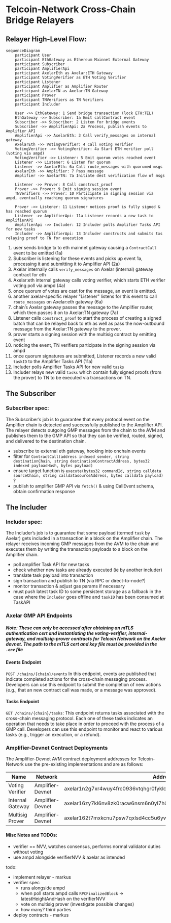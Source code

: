 # Telcoin-Network Cross-Chain Bridge Relayers

## Relayer High-Level Flow:

```mermaid
sequenceDiagram
    participant User
    participant EthGateway as Ethereum Mainnet External Gateway
    participant Subscriber
    participant AmplifierApi
    participant AxelarEth as Axelar:ETH Gateway
    participant VotingVerifier as ETH Voting Verifier
    participant Listener
    participant Amplifier as Amplifier Router
    participant AxelarTN as Axelar:TN Gateway
    participant Prover
    participant TNVerifiers as TN Verifiers
    participant Includer

    User ->> EthGateway: 1 Send bridge transaction (lock ETH:TEL)
    EthGateway ->> Subscriber: 1a Emit callContract event
    Subscriber ->> Subscriber: 2 Listen for bridge events
    Subscriber ->> AmplifierApi: 2a Process, publish events to Amplifier API
    AmplifierApi ->> AxelarEth: 3 Call verify_messages on internal gateway
    AxelarEth ->> VotingVerifier: 4 Call voting verifier
    VotingVerifier ->> VotingVerifier: 4a Start ETH verifier poll (voting via ampd)
    VotingVerifier ->> Listener: 5 Emit quorum votes reached event
    Listener ->> Listener: 6 Listen for quorum
    Listener ->> AxelarEth: 6a Call route_messages with quorumed msgs
    AxelarEth ->> Amplifier: 7 Pass message
    Amplifier ->> AxelarTN: 7a Initiate dest verification flow of msgs

    Listener ->> Prover: 8 Call construct_proof
    Prover ->> Prover: 9 Emit signing session event
    TNVerifiers ->> Prover: 10 Participate in signing session via ampd, eventually reaching quorum signatures

    Prover ->> Listener: 11 Listener notices proof is fully signed & has reached quorum
    Listener ->> AmplifierApi: 11a Listener records a new task to AmplifierAPI
    AmplifierApi ->> Includer: 12 Includer polls Amplifier Tasks API for new tasks
    Includer ->> AmplifierApi: 13 Includer constructs and submits txs relaying proof to TN for execution
```

1. user sends bridge tx to eth mainnet gateway causing a `ContractCall` event to be emitted (1a)
2. Subscriber is listening for these events and picks up event 1a, processing it and submitting it to Amplifier API (2a)
3. Axelar internally calls `verify_messages` on Axelar (internal) gateway contract for eth
4. Axelar:eth internal gateway calls voting verifier, which starts ETH verifier voting poll via ampd (4a)
5. once quorum of votes are cast for the message, an event is emitted.
6. another axelar-specific relayer "Listener" listens for this event to call `route_messages` on Axelar:eth gateway (6a)
7. chain’s Axelar gateway passes the message to the Amplifier router, which then passes it on to Axelar:TN gateway (7a)
8. Listener calls `construct_proof` to start the process of creating a signed batch that can be relayed back to eth as well as pass the now-outbound message from the Axelar:TN gateway to the prover.
9. prover starts a signing session with the multisig contract by emitting event
10. noticing the event, TN verifiers participate in the signing session via ampd
11. once quorum signatures are submitted, Listener records a new valid `taskID` to the Amplifier Tasks API (11a)
12. Includer polls Amplifier Tasks API for new valid `tasks`
13. Includer relays new valid `tasks` which contain fully signed proofs (from the prover) to TN to be executed via transactions on TN.

## The Subscriber

### Subscriber spec:

The Subscriber’s job is to guarantee that every protocol event on the Amplifier chain is detected and successfully published to the Amplifier API. The relayer detects outgoing GMP messages from the chain to the AVM and publishes them to the GMP API so that they can be verified, routed, signed, and delivered to the destination chain.

- subscribe to external eth gateway, hooking into onchain events
- filter for `ContractCall(address indexed sender, string destinationChain, string destinationContractAddress, bytes32 indexed payloadHash, bytes payload)`
- ensure target function is `execute(bytes32 commandId, string calldata sourceChain, string calldatasourceAddress, bytes calldata payload)` ?
- publish to amplifier GMP API via `fetch()` & using CallEvent schema, obtain confirmation response

## The Includer

### Includer spec:

The Includer’s job is to guarantee that some payload (termed `task` by Axelar) gets included in a transaction in a block on the Amplifier chain. The relayer receives incoming GMP messages from the AVM to the chain and executes them by writing the transaction payloads to a block on the Amplifier chain.

- poll amplifier Task API for new tasks
- check whether new tasks are already executed (ie by another includer)
- translate task payload into transaction
- sign transaction and publish to TN (via RPC or direct-to-node?)
- monitor transaction & adjust gas params if necessary
- must push latest task ID to some persistent storage as a fallback in the case where the `Includer` goes offline and `taskID` has been consumed at TaskAPI

### Axelar GMP API Endpoints

##### Note: These can only be accessed after obtaining an mTLS authentication cert and instantiating the voting-verifier, internal-gateway, and multisig-prover contracts for Telcoin Network on the Axelar devnet. The path to the mTLS cert and key file must be provided in the `.env` file

#### Events Endpoint

`POST /chains/{chain}/events`
In this endpoint, events are published that indicate completed actions for the cross-chain messaging process. Developers can use this endpoint to submit the completion of new actions (e.g., that an new contract call was made, or a message was approved).

#### Tasks Endpoint

`GET /chains/{chain}/tasks`:
This endpoint returns tasks associated with the cross-chain messaging protocol. Each one of these tasks indicates an operation that needs to take place in order to proceed with the process of a GMP call. Developers can use this endpoint to monitor and react to various tasks (e.g., trigger an execution, or a refund).

### Amplifier-Devnet Contract Deployments

The Amplifier-Devnet AVM contract deployment addresses for Telcoin-Network use the pre-existing implementations and are as follows:

| Name             | Network          | Address                                                           | CodeId |
| ---------------- | ---------------- | ----------------------------------------------------------------- | ------ |
| Voting Verifier  | Amplifier-Devnet | axelar1n2g7xr4wuy4frc0936vtqhgr0fyklc0rxhx7qty5em2m2df47clsxuvtxx | 626    |
| Internal Gateway | Amplifier-Devnet | axelar16zy7kl6nv8zk0racw6nsm6n0yl7h02lz4s9zz4lt8cfl0vxhfp8sqmtqcr | 616    |
| Multisig Prover  | Amplifier-Devnet | axelar162t7mxkcnu7psw7qxlsd4cc5u6ywm399h8xg6qhgseg8nq6qhf6s7q8m0e | 618    |

#### Misc Notes and TODOs:

- verifier == NVV, watches consensus, performs normal validator duties without voting
- use ampd alongside verifierNVV & axelar as intended

todo:

- implement relayer - markus
- verifier spec
  - runs alongside ampd
  - when poll starts ampd calls `RPCFinalizedBlock` -> latestHeightAndHash on the verifierNVV
  - vote on multisig prover (investigate possible changes)
  - how many? third parties
- deploy contracts - markus
